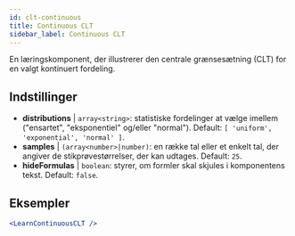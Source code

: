 ```yaml
---
id: clt-continuous
title: Continuous CLT
sidebar_label: Continuous CLT
---
```


En læringskomponent, der illustrerer den centrale grænsesætning (CLT) for en valgt kontinuert fordeling.

## Indstillinger

* __distributions__ | `array<string>`: statistiske fordelinger at vælge imellem ("ensartet", "eksponentiel" og/eller "normal"). Default: `[
  'uniform',
  'exponential',
  'normal'
]`.
* __samples__ | `(array<number>|number)`: en række tal eller et enkelt tal, der angiver de stikprøvestørrelser, der kan udtages. Default: `25`.
* __hideFormulas__ | `boolean`: styrer, om formler skal skjules i komponentens tekst. Default: `false`.


## Eksempler

```jsx live
<LearnContinuousCLT />
```

